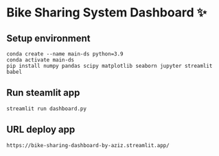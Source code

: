 # Bike Sharing System Dashboard ✨

## Setup environment
```
conda create --name main-ds python=3.9
conda activate main-ds
pip install numpy pandas scipy matplotlib seaborn jupyter streamlit babel
```

## Run steamlit app
```
streamlit run dashboard.py
```

## URL deploy app
```
https://bike-sharing-dashboard-by-aziz.streamlit.app/
```
